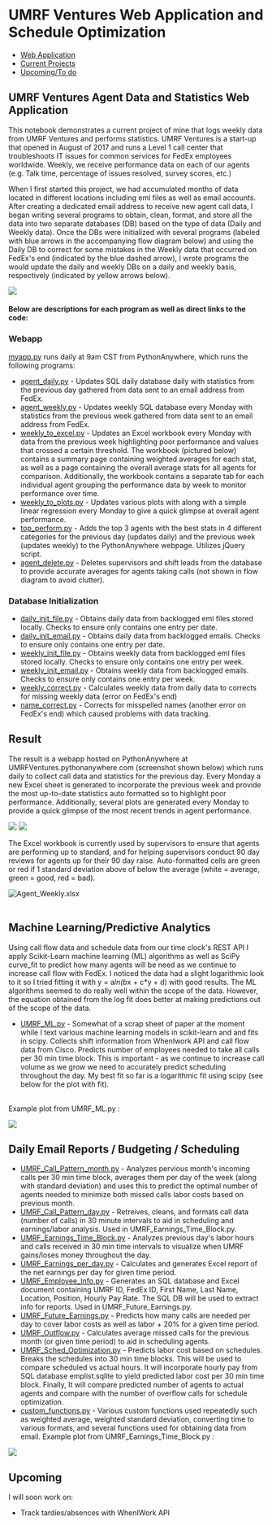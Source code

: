 # UMRF Ventures Web Application and Schedule Optimization
- [Web Application](#umrf-ventures-agent-data-and-statistics-web-application)
- [Current Projects](#current-projects)
- [Upcoming/To do](#upcoming)

## UMRF Ventures Agent Data and Statistics Web Application

This notebook demonstrates a current project of mine that logs weekly data from UMRF Ventures and performs statistics.
UMRF Ventures is a start-up that opened in August of 2017 and runs a Level 1 call center that troubleshoots IT issues for common services for FedEx employees worldwide.
Weekly, we receive performance data on each of our agents (e.g. Talk time, percentage of issues resolved, survey scores, etc.)

When I first started this project, we had accumulated months of data located in different locations including eml files as well as email accounts. After creating a dedicated email address to receive new agent call data, I began writing several programs to obtain, clean, format, and store all the data into two separate databases (DB) based on the type of data (Daily and Weekly data). Once the DBs were initialized with several programs (labeled with blue arrows in the accompanying flow diagram below) and using the Daily DB to correct for some mistakes in the Weekly data that occurred on FedEx's end (indicated by the blue dashed arrow), I wrote programs the would update the daily and weekly DBs on a daily and weekly basis, respectively (indicated by yellow arrows below).

![](https://i.imgur.com/XHumHba.png)

#### Below are descriptions for each program as well as direct links to the code:

### Webapp
[myapp.py](https://github.com/kylejlynch/UMRF/blob/master/myapp.py) runs daily at 9am CST from PythonAnywhere, which runs the following programs:
* [agent_daily.py](https://github.com/kylejlynch/UMRF/blob/master/agent_daily.py) - Updates SQL daily database daily with statistics from the previous day gathered from data sent to an email address from FedEx.
* [agent_weekly.py](https://github.com/kylejlynch/UMRF/blob/master/agent_weekly.py) - Updates weekly SQL database every Monday with statistics from the previous week gathered from data sent to an email address from FedEx.
* [weekly_to_excel.py](https://github.com/kylejlynch/UMRF/blob/master/weekly_to_excel.py) - Updates an Excel workbook every Monday with data from the previous week highlighting poor performance and values that crossed a certain threshold. The workbook (pictured below) contains a summary page containing weighted averages for each stat, as well as a page containing the overall average stats for all agents for comparison. Additionally, the workbook contains a separate tab for each individual agent  grouping the performance data by week to monitor performance over time.
* [weekly_to_plots.py](https://github.com/kylejlynch/UMRF/blob/master/weekly_to_plots.py) - Updates various plots with along with a simple linear regression every Monday to give a quick glimpse at overall agent performance.
* [top_perform.py](https://github.com/kylejlynch/UMRF/blob/master/top_perform.py) - Adds the top 3 agents with the best stats in 4 different categories for the previous day (updates daily) and the previous week (updates weekly) to the PythonAnywhere webpage. Utilizes jQuery script.
* [agent_delete.py](https://github.com/kylejlynch/UMRF/blob/master/agent_delete.py) - Deletes supervisors and shift leads from the database to provide accurate averages for agents taking calls (not shown in flow diagram to avoid clutter).

### Database Initialization
* [daily_init_file.py](https://github.com/kylejlynch/UMRF/blob/master/agent_daily_init_file.py) - Obtains daily data from backlogged eml files stored locally. Checks to ensure only contains one entry per date.
* [daily_init_email.py](https://github.com/kylejlynch/UMRF/blob/master/agent_daily_init_email.py) - Obtains daily data from backlogged emails. Checks to ensure only contains one entry per date.
* [weekly_init_file.py](https://github.com/kylejlynch/UMRF/blob/master/agent_weekly_init_file.py) - Obtains weekly data from backlogged eml files stored locally. Checks to ensure only contains one entry per week.
* [weekly_init_email.py](https://github.com/kylejlynch/UMRF/blob/master/agent_weekly_init_email.py) - Obtains weekly data from backlogged emails. Checks to ensure only contains one entry per week.
* [weekly_correct.py](https://github.com/kylejlynch/UMRF/blob/master/agent_weekly_correct.py) - Calculates weekly data from daily data to corrects for missing weekly data (error on FedEx's end)
* [name_correct.py](https://github.com/kylejlynch/UMRF/blob/master/agent_name_correct.py) - Corrects for misspelled names (another error on FedEx's end) which caused problems with data tracking.

## Result
The result is a webapp hosted on PythonAnywhere at UMRFVentures.pythonanywhere.com (screenshot shown below) which runs daily to collect call data and statistics for the previous day. Every Monday a new Excel sheet is generated to incorporate the previous week and provide the most up-to-date statistics auto formatted so to highlight poor performance. Additionally, several plots are generated every Monday to provide a quick glimpse of the most recent trends in agent performance.

![](https://i.imgur.com/Q5nQoF0.png)
![](https://i.imgur.com/Vzzrlxq.png)

The Excel workbook is currently used by supervisors to ensure that agents are performing up to standard, and for helping supervisors conduct 90 day reviews for agents up for their 90 day raise. Auto-formatted cells are green or red if 1 standard deviation above of below the average (white = average, green = good, red = bad).

![Agent_Weekly.xlsx](https://i.imgur.com/kOOAhs2.png)
<br>
<br>
## Machine Learning/Predictive Analytics
Using call flow data and schedule data from our time clock's REST API I apply Scikit-Learn machine learning (ML) algorithms as well as SciPy curve_fit to predict how many agents will be need as we continue to increase call flow with FedEx. I noticed the data had a slight logarithmic look to it so I tried fitting it with y = a*ln(b*x + c*y + d) with good results. The ML algorithms seemed to do really well within the scope of the data. However, the equation obtained from the log fit does better at making predictions out of the scope of the data.
* [UMRF_ML.py](https://github.com/kylejlynch/UMRF/blob/master/UMRF_ML.py) - Somewhat of a scrap sheet of paper at the moment while I text various machine learning models in scikit-learn and and fits in scipy. Collects shift information from WhenIwork API and call flow data from Cisco. Predicts number of employees needed to take all calls per 30 min time block. This is important - as we continue to increase call volume as we grow we need to accurately predict scheduling throughout the day. My best fit so far is a logarithmic fit using scipy (see below for the plot with fit).

<br>
Example plot from UMRF_ML.py :

![](https://i.imgur.com/WpY1y51.png)

## Daily Email Reports / Budgeting / Scheduling
* [UMRF_Call_Pattern_month.py](https://github.com/kylejlynch/UMRF/blob/master/UMRF_Call_Pattern_month.py) - Analyzes pervious month's incoming calls per 30 min time block, averages them per day of the week (along with standard deviation) and uses this to predict the optimal number of agents needed to minimize both missed calls labor costs based on previous month.
* [UMRF_Call_Pattern_day.py](https://github.com/kylejlynch/UMRF/blob/master/UMRF_Call_Pattern_day.py) - Retreives, cleans, and formats call data (number of calls) in 30 minute intervals to aid in scheduling and earnings/labor analysis. Used in UMRF_Earnings_Time_Block.py.
* [UMRF_Earnings_Time_Block.py](https://github.com/kylejlynch/UMRF/blob/master/UMRF_Earnings_Time_Block.py) - Analyzes previous day's labor hours and calls received in 30 min time intervals to visualize when UMRF gains/loses money throughout the day.
* [UMRF_Earnings_per_day.py](https://github.com/kylejlynch/UMRF/blob/master/UMRF_Earnings_per_day.py) - Calculates and generates Excel report of the net earnings per day for given time period.
* [UMRF_Employee_Info.py](https://github.com/kylejlynch/UMRF/blob/master/UMRF_Employee_Info.py) - Generates an SQL database and Excel document containing UMRF ID, FedEx ID, First Name, Last Name, Location, Position, Hourly Pay Rate. The SQL DB will be used to extract info for reports. Used in UMRF_Future_Earnings.py.
* [UMRF_Future_Earnings.py](https://github.com/kylejlynch/UMRF/blob/master/UMRF_Future_Earnings.py) - Predicts how many calls are needed per day to cover labor costs as well as labor + 20% for a given time period.
* [UMRF_Outflow.py](https://github.com/kylejlynch/UMRF/blob/master/UMRF_Outflow.py) - Calculates average missed calls for the previous month (or given time period) to aid in scheduling agents.
* [UMRF_Sched_Optimization.py](https://github.com/kylejlynch/UMRF/blob/master/UMRF_Sched_Optimization.py) - Predicts labor cost based on schedules. Breaks the schedules into 30 min time blocks. This will be used to compare scheduled vs actual hours. It will incorporate hourly pay from SQL database emplist.sqlite to yield predicted labor cost per 30 min time block. Finally, It will compare predicted number of agents to actual agents and compare with the number of overflow calls for schedule optimization.
* [custom_functions.py](https://github.com/kylejlynch/UMRF/blob/master/custom_functions.py) - Various custom functions used repeatedly such as weighted average, weighted standard deviation, converting time to various formats, and several functions used for obtaining data from email.
Example plot from UMRF_Earnings_Time_Block.py :

![](https://i.imgur.com/y1EE1YO.png)
<br>

## Upcoming 
I will soon work on:
* Track tardies/absences with WhenIWork API
